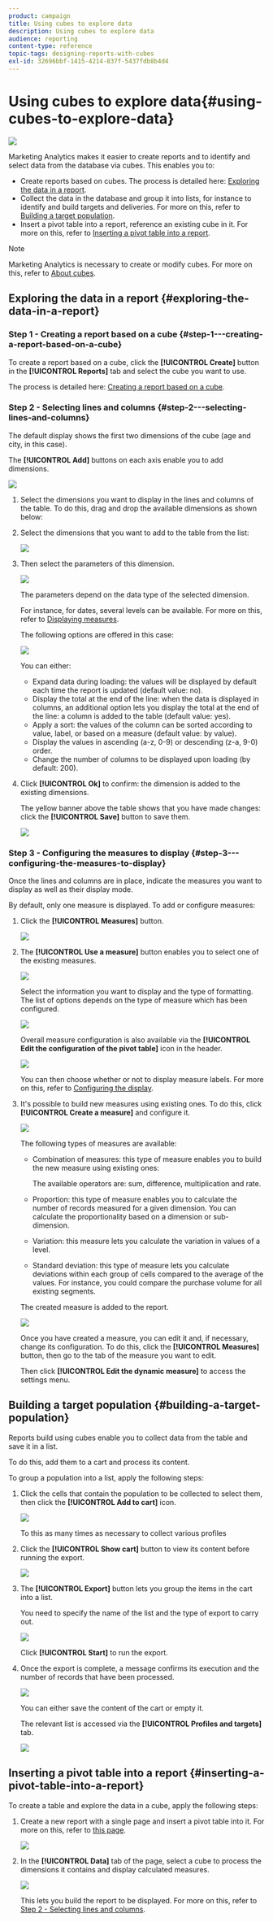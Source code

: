 ```yaml
---
product: campaign
title: Using cubes to explore data
description: Using cubes to explore data
audience: reporting
content-type: reference
topic-tags: designing-reports-with-cubes
exl-id: 32696bbf-1415-4214-837f-5437fdb8b4d4
---
```

# Using cubes to explore data{#using-cubes-to-explore-data}

![](assets/do-not-localize/common.svg)

Marketing Analytics makes it easier to create reports and to identify and select data from the database via cubes. This enables you to:

* Create reports based on cubes. The process is detailed here: [Exploring the data in a report](#exploring-the-data-in-a-report).
* Collect the data in the database and group it into lists, for instance to identify and build targets and deliveries. For more on this, refer to [Building a target population](#building-a-target-population).
* Insert a pivot table into a report, reference an existing cube in it. For more on this, refer to [Inserting a pivot table into a report](#inserting-a-pivot-table-into-a-report).

>[!NOTE]
>
>Marketing Analytics is necessary to create or modify cubes. For more on this, refer to [About cubes](../../reporting/using/about-cubes.md).

## Exploring the data in a report {#exploring-the-data-in-a-report}

### Step 1 - Creating a report based on a cube {#step-1---creating-a-report-based-on-a-cube}

To create a report based on a cube, click the **[!UICONTROL Create]** button in the **[!UICONTROL Reports]** tab and select the cube you want to use.

The process is detailed here: [Creating a report based on a cube](../../reporting/using/creating-indicators.md#creating-a-report-based-on-a-cube).

### Step 2 - Selecting lines and columns {#step-2---selecting-lines-and-columns}

The default display shows the first two dimensions of the cube (age and city, in this case).

The **[!UICONTROL Add]** buttons on each axis enable you to add dimensions. 

![](assets/s_advuser_cube_in_report_03.png)

1. Select the dimensions you want to display in the lines and columns of the table. To do this, drag and drop the available dimensions as shown below:
1. Select the dimensions that you want to add to the table from the list:

   ![](assets/s_advuser_cube_in_report_04.png)

1. Then select the parameters of this dimension. 

   ![](assets/s_advuser_cube_in_report_04b.png)

   The parameters depend on the data type of the selected dimension.

   For instance, for dates, several levels can be available. For more on this, refer to [Displaying measures](../../reporting/using/concepts-and-methodology.md#displaying-measures).

   The following options are offered in this case:

   ![](assets/s_advuser_cube_in_report_config2.png)

   You can either:

    * Expand data during loading: the values will be displayed by default each time the report is updated (default value: no).
    * Display the total at the end of the line: when the data is displayed in columns, an additional option lets you display the total at the end of the line: a column is added to the table (default value: yes).
    * Apply a sort: the values of the column can be sorted according to value, label, or based on a measure (default value: by value).
    * Display the values in ascending (a-z, 0-9) or descending (z-a, 9-0) order.
    * Change the number of columns to be displayed upon loading (by default: 200).

1. Click **[!UICONTROL Ok]** to confirm: the dimension is added to the existing dimensions.

   The yellow banner above the table shows that you have made changes: click the **[!UICONTROL Save]** button to save them.

   ![](assets/s_advuser_cube_in_report_04c.png)

### Step 3 - Configuring the measures to display {#step-3---configuring-the-measures-to-display}

Once the lines and columns are in place, indicate the measures you want to display as well as their display mode.

By default, only one measure is displayed. To add or configure measures:

1. Click the **[!UICONTROL Measures]** button. 

   ![](assets/s_advuser_cube_in_report_05.png)

1. The **[!UICONTROL Use a measure]** button enables you to select one of the existing measures.

   ![](assets/s_advuser_cube_in_report_08.png)

   Select the information you want to display and the type of formatting. The list of options depends on the type of measure which has been configured.

   ![](assets/s_advuser_cube_in_report_09.png)

   Overall measure configuration is also available via the **[!UICONTROL Edit the configuration of the pivot table]** icon in the header.

   ![](assets/s_advuser_cube_in_report_config_02.png)

   You can then choose whether or not to display measure labels. For more on this, refer to [Configuring the display](../../reporting/using/concepts-and-methodology.md#configuring-the-display).

1. It's possible to build new measures using existing ones. To do this, click **[!UICONTROL Create a measure]** and configure it.

   ![](assets/s_advuser_cube_in_report_config_02a.png)

   The following types of measures are available:

    * Combination of measures: this type of measure enables you to build the new measure using existing ones:

      The available operators are: sum, difference, multiplication and rate.
    
    * Proportion: this type of measure enables you to calculate the number of records measured for a given dimension. You can calculate the proportionality based on a dimension or sub-dimension.
    * Variation: this measure lets you calculate the variation in values of a level.
    * Standard deviation: this type of measure lets you calculate deviations within each group of cells compared to the average of the values. For instance, you could compare the purchase volume for all existing segments.

   The created measure is added to the report.

   ![](assets/s_advuser_cube_in_report_config_02b.png)

   Once you have created a measure, you can edit it and, if necessary, change its configuration. To do this, click the **[!UICONTROL Measures]** button, then go to the tab of the measure you want to edit.

   Then click **[!UICONTROL Edit the dynamic measure]** to access the settings menu.

## Building a target population {#building-a-target-population}

Reports build using cubes enable you to collect data from the table and save it in a list.

To do this, add them to a cart and process its content.

To group a population into a list, apply the following steps:

1. Click the cells that contain the population to be collected to select them, then click the **[!UICONTROL Add to cart]** icon.

   ![](assets/s_advuser_cube_in_report_config_02c.png)

   To this as many times as necessary to collect various profiles

1. Click the **[!UICONTROL Show cart]** button to view its content before running the export.

   ![](assets/s_advuser_cube_in_report_config_02d.png)

1. The **[!UICONTROL Export]** button lets you group the items in the cart into a list.

   You need to specify the name of the list and the type of export to carry out.

   ![](assets/s-advuser_cube_in_report_config_02e.png)

   Click **[!UICONTROL Start]** to run the export.

1. Once the export is complete, a message confirms its execution and the number of records that have been processed.

   ![](assets/s_advuser_cube_in_report_config_02f.png)

   You can either save the content of the cart or empty it.

   The relevant list is accessed via the **[!UICONTROL Profiles and targets]** tab.

   ![](assets/s_advuser_cube_in_report_config_02g.png)

## Inserting a pivot table into a report {#inserting-a-pivot-table-into-a-report}

To create a table and explore the data in a cube, apply the following steps:

1. Create a new report with a single page and insert a pivot table into it. For more on this, refer to [this page](../../reporting/using/creating-a-table.md#creating-a-breakdown-or-pivot-table).

   ![](assets/s_advuser_cube_in_report_01.png)

1. In the **[!UICONTROL Data]** tab of the page, select a cube to process the dimensions it contains and display calculated measures.

   ![](assets/s_advuser_cube_in_report_02.png)

   This lets you build the report to be displayed. For more on this, refer to [Step 2 - Selecting lines and columns](#step-2---selecting-lines-and-columns).
